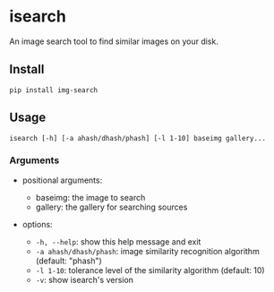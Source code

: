 # isearch

An image search tool to find similar images on your disk.

## Install

`pip install img-search`

## Usage

`isearch [-h] [-a ahash/dhash/phash] [-l 1-10] baseimg gallery...`

### Arguments

- positional arguments:
    - baseimg: the image to search
    - gallery: the gallery for searching sources

- options:
  - `-h, --help`: show this help message and exit
  - `-a ahash/dhash/phash`: image similarity recognition algorithm (default: "phash")
  - `-l 1-10`: tolerance level of the similarity algorithm (default: 10)
  - `-v`: show isearch's version
